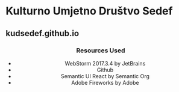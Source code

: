 <h1>Kulturno Umjetno Društvo Sedef</h1>
<h2>kudsedef.github.io</h2>

<center>
  <h3>Resources Used</h3>
  <ul>
    <li>WebStorm 2017.3.4 by JetBrains</li>
    <li>Github</li>
    <li>Semantic UI React by Semantic Org</li>
    <li>Adobe Fireworks by Adobe</li>
</center>

